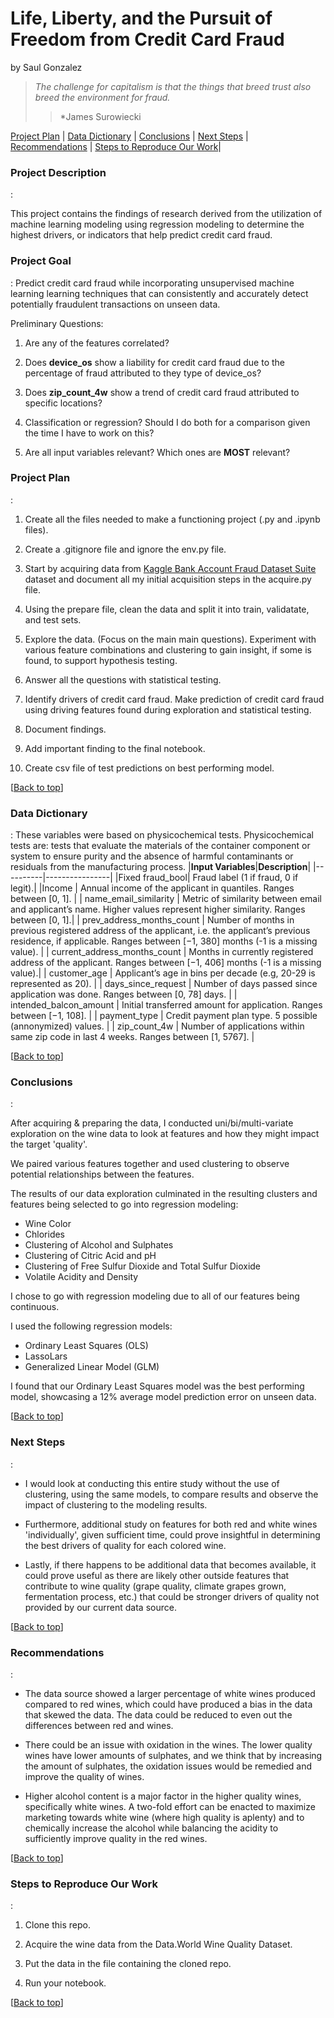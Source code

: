 # <a name="top"></a>Life, Liberty, and the Pursuit of Freedom from Credit Card Fraud

by Saul Gonzalez


> *The challenge for capitalism is that the things that breed trust also breed the environment for fraud.*
> > *James Surowiecki
 

[Project Plan](#Project_Plan) | [Data Dictionary](#Data_Dictionary) | [Conclusions](#Conclusions) | [Next Steps](#Next_Steps) | [Recommendations](#Recommendations) | [Steps to Reproduce Our Work](#Steps_to_Reproduce_Our_Work)|


<h3><b>Project Description</b></h3>:  

This project contains the findings of research derived from the utilization of machine learning modeling using regression modeling to determine the highest drivers, or indicators that help predict credit card fraud.
    

<h3><b>Project Goal</b></h3>:  Predict credit card fraud while incorporating unsupervised machine learning learning techniques that can consistently and accurately detect potentially fraudulent transactions on unseen data.


Preliminary Questions:

1. Are any of the features correlated? 

2. Does <b>device_os</b> show a liability for credit card fraud due to the percentage of fraud attributed to they type of device_os?

3. Does <b>zip_count_4w</b> show a trend of credit card fraud attributed to specific locations?

4. Classification or regression? Should I do both for a comparison given the time I have to work on this?

5. Are all input variables relevant? Which ones are <b>MOST</b> relevant? 


<a name="Project Plan"></a><h3><b>Project Plan</b></h3>:

1. Create all the files needed to make a functioning project (.py and .ipynb files).

2. Create a .gitignore file and ignore the env.py file.

3. Start by acquiring data from [Kaggle Bank Account Fraud Dataset Suite](https://www.kaggle.com/datasets/sgpjesus/bank-account-fraud-dataset-neurips-2022) dataset and document all my initial acquisition steps in the acquire.py file.

4. Using the prepare file, clean the data and split it into train, validatate, and test sets.

5. Explore the data. (Focus on the main main questions). Experiment with various feature combinations and clustering to gain insight, if some is found, to support hypothesis testing.

6. Answer all the questions with statistical testing.

7. Identify drivers of credit card fraud. Make prediction of credit card fraud using driving features found during exploration and statistical testing.

8. Document findings.

9. Add important finding to the final notebook.

10. Create csv file of test predictions on best performing model.

[[Back to top](#top)]


<a name="Data Dictionary"></a><h3><b>Data Dictionary</b></h3>:
These variables were based on physicochemical tests. Physicochemical tests are: tests that evaluate the materials of the container component or system to ensure purity and the absence of harmful contaminants or residuals from the manufacturing process.
|**Input Variables**|**Description**|
|----------|----------------|
|Fixed fraud_bool| Fraud label (1 if fraud, 0 if legit).|
|Income | Annual income of the applicant in quantiles. Ranges between [0, 1]. |
| name_email_similarity | Metric of similarity between email and applicant’s name. Higher values represent higher similarity. Ranges between [0, 1].|
| prev_address_months_count | Number of months in previous registered address of the applicant, i.e. the applicant’s previous residence, if applicable. Ranges between [−1, 380] months (-1 is a missing value). |
| current_address_months_count | Months in currently registered address of the applicant. Ranges between [−1, 406] months (-1 is a missing value).|
| customer_age | Applicant’s age in bins per decade (e.g, 20-29 is represented as 20). |
| days_since_request | Number of days passed since application was done. Ranges between [0, 78] days. |
| intended_balcon_amount | Initial transferred amount for application. Ranges between [−1, 108]. |
| payment_type | Credit payment plan type. 5 possible (annonymized) values. |
| zip_count_4w | Number of applications within same zip code in last 4 weeks. Ranges between [1, 5767]. |

[[Back to top](#top)]



<a name="Conclusions"></a><h3><b>Conclusions</b></h3>:

After acquiring & preparing the data, I conducted uni/bi/multi-variate exploration on the wine data to look at features and how they might impact the target 'quality'.

We paired various features together and used clustering to observe potential relationships between the features.
     
The results of our data exploration culminated in the resulting clusters and features being selected to go into regression modeling:

- Wine Color
- Chlorides
- Clustering of Alcohol and Sulphates
- Clustering of Citric Acid and pH
- Clustering of Free Sulfur Dioxide and Total Sulfur Dioxide
- Volatile Acidity and Density

I chose to go with regression modeling due to all of our features being continuous. 

I used the following regression models:
- Ordinary Least Squares (OLS)
- LassoLars
- Generalized Linear Model (GLM)

I found that our Ordinary Least Squares model was the best performing model, showcasing a 12% average model prediction error on unseen data.
    
[[Back to top](#top)]
    

    
<a name="Next Steps"></a><h3><b>Next Steps</b></h3>:

- I would look at conducting this entire study without the use of clustering, using the same models, to compare results and observe the impact of clustering to the modeling results.

- Furthermore, additional study on features for both red and white wines 'individually', given sufficient time, could prove insightful in determining the best drivers of quality for each colored wine.
    
- Lastly, if there happens to be additional data that becomes available, it could prove useful as there are likely other outside features that contribute to wine quality (grape quality, climate grapes grown, fermentation process, etc.) that could be stronger drivers of quality not provided by our current data source.
    
[[Back to top](#top)]
    

    
<a name="Recommendations"></a><h3><b>Recommendations</b></h3>:  

- The data source showed a larger percentage of white wines produced compared to red wines, which could have produced a bias in the data that skewed the data. The data could be reduced to even out the differences between red and wines. 
    
- There could be an issue with oxidation in the wines. The lower quality wines have lower amounts of sulphates, and we think that by increasing the amount of sulphates, the oxidation issues would be remedied and improve the quality of wines. 
        
- Higher alcohol content is a major factor in the higher quality wines, specifically white wines. A two-fold effort can be enacted to maximize marketing towards white wine (where high quality is aplenty) and to chemically increase the alcohol while balancing the acidity to sufficiently improve quality in the red wines. 
    
[[Back to top](#top)]
    

    
<a name="Steps to Reproduce Our Work"></a><h3><b>Steps to Reproduce Our Work</b></h3>:

1. Clone this repo.

2. Acquire the wine data from the Data.World Wine Quality Dataset.

3. Put the data in the file containing the cloned repo.

4. Run your notebook.
    
[[Back to top](#top)]

